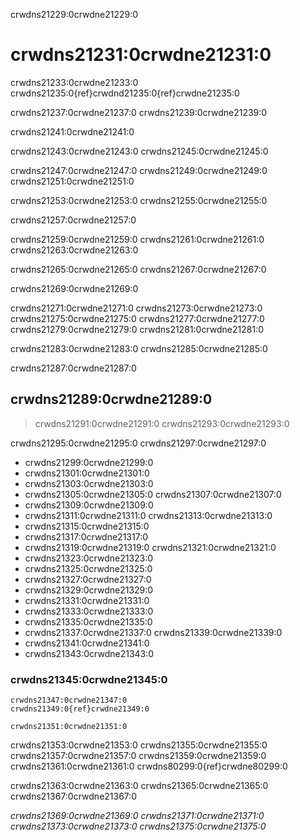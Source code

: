crwdns21229:0crwdne21229:0
# crwdns21231:0crwdne21231:0

crwdns21233:0crwdne21233:0 crwdns21235:0{ref}crwdnd21235:0{ref}crwdne21235:0

crwdns21237:0crwdne21237:0 crwdns21239:0crwdne21239:0

crwdns21241:0crwdne21241:0

crwdns21243:0crwdne21243:0 crwdns21245:0crwdne21245:0

crwdns21247:0crwdne21247:0 crwdns21249:0crwdne21249:0 crwdns21251:0crwdne21251:0

crwdns21253:0crwdne21253:0 crwdns21255:0crwdne21255:0

crwdns21257:0crwdne21257:0

crwdns21259:0crwdne21259:0 crwdns21261:0crwdne21261:0 crwdns21263:0crwdne21263:0

crwdns21265:0crwdne21265:0 crwdns21267:0crwdne21267:0

crwdns21269:0crwdne21269:0

crwdns21271:0crwdne21271:0 crwdns21273:0crwdne21273:0 crwdns21275:0crwdne21275:0 crwdns21277:0crwdne21277:0 crwdns21279:0crwdne21279:0 crwdns21281:0crwdne21281:0

crwdns21283:0crwdne21283:0 crwdns21285:0crwdne21285:0


<!--
(pd-overview-repro-turingway)=
## _The Turing Way_ Chapter for Communication and Collaboration

We recommend reading the following chapters to understand effective communication and collaboration for project design.

### Basic Requirements
- {ref}`<>`
- {ref}`<>`
- {ref}`<>`

### Advanced Requirements
- {ref}`<>`
- {ref}`<>`
-->

crwdns21287:0crwdne21287:0
## crwdns21289:0crwdne21289:0

> crwdns21291:0crwdne21291:0 crwdns21293:0crwdne21293:0

crwdns21295:0crwdne21295:0 crwdns21297:0crwdne21297:0

- crwdns21299:0crwdne21299:0
- crwdns21301:0crwdne21301:0
- crwdns21303:0crwdne21303:0
- crwdns21305:0crwdne21305:0 crwdns21307:0crwdne21307:0
- crwdns21309:0crwdne21309:0
- crwdns21311:0crwdne21311:0 crwdns21313:0crwdne21313:0
- crwdns21315:0crwdne21315:0
- crwdns21317:0crwdne21317:0
- crwdns21319:0crwdne21319:0 crwdns21321:0crwdne21321:0
- crwdns21323:0crwdne21323:0
- crwdns21325:0crwdne21325:0
- crwdns21327:0crwdne21327:0
- crwdns21329:0crwdne21329:0
- crwdns21331:0crwdne21331:0
- crwdns21333:0crwdne21333:0
- crwdns21335:0crwdne21335:0
- crwdns21337:0crwdne21337:0 crwdns21339:0crwdne21339:0
- crwdns21341:0crwdne21341:0
- crwdns21343:0crwdne21343:0

### crwdns21345:0crwdne21345:0

```{note}
crwdns21347:0crwdne21347:0
crwdns21349:0{ref}crwdne21349:0

crwdns21351:0crwdne21351:0
```

crwdns21353:0crwdne21353:0 crwdns21355:0crwdne21355:0 crwdns21357:0crwdne21357:0 crwdns21359:0crwdne21359:0 crwdns21361:0crwdne21361:0 crwdns80299:0{ref}crwdne80299:0

crwdns21363:0crwdne21363:0 crwdns21365:0crwdne21365:0 crwdns21367:0crwdne21367:0

_crwdns21369:0crwdne21369:0 crwdns21371:0crwdne21371:0 crwdns21373:0crwdne21373:0 crwdns21375:0crwdne21375:0_
